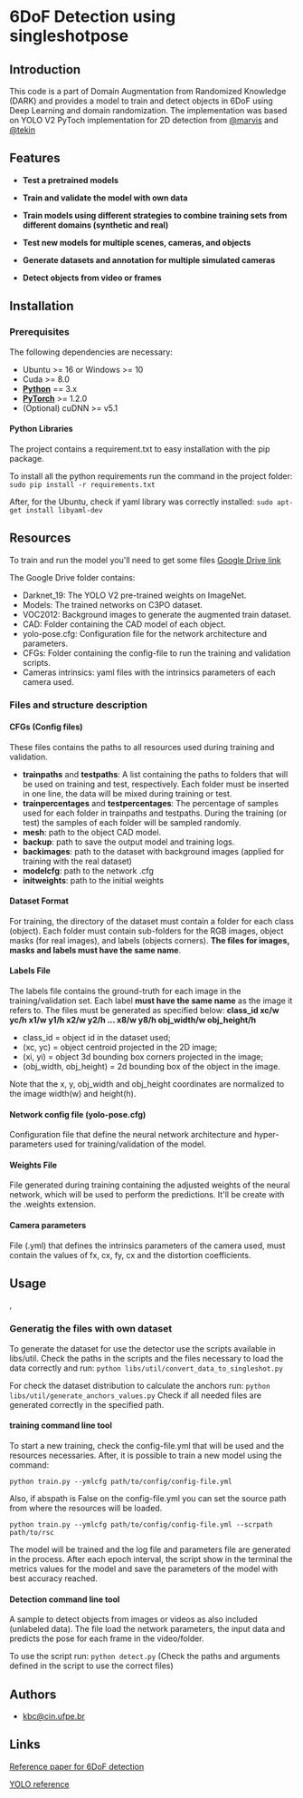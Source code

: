 # 6DoF Detection using singleshotpose

## Introduction
This code is a part of Domain Augmentation from Randomized Knowledge (DARK) and provides a model to train and detect objects in 6DoF using Deep Learning and domain randomization.
The implementation was based on YOLO V2 PyToch implementation for 2D detection from [@marvis](https://github.com/marvis/pytorch-yolo2) and [@tekin](https://github.com/microsoft/singleshotpose)

## Features

* **Test a pretrained models**

* **Train and validate the model with own data**

* **Train models using different strategies to combine training sets from different domains (synthetic and real)**

* **Test new models for multiple scenes, cameras, and objects**

* **Generate datasets and annotation for multiple simulated cameras**

* **Detect objects from video or frames**


## Installation

### Prerequisites

The following dependencies are necessary:

* Ubuntu >= 16 or Windows >= 10
* Cuda >= 8.0
* **[Python](https://www.python.org/downloads/)**  == 3.x 
* **[PyTorch](https://pytorch.org/)** >= 1.2.0 
* (Optional) cuDNN >= v5.1

#### Python Libraries

The project contains a requirement.txt to easy installation with the pip package. 

To install all the python requirements run the command in the project folder:
 `sudo pip install -r requirements.txt`

After, for the Ubuntu, check if yaml library was correctly installed:
 `sudo apt-get install libyaml-dev`


## Resources

To train and run the model you'll need to get some files [Google Drive link]()

The Google Drive folder contains:

- Darknet_19: The YOLO V2 pre-trained weights on ImageNet.
- Models: The trained networks on C3PO dataset.
- VOC2012: Background images to generate the augmented train dataset.
- CAD: Folder containing the CAD model of each object.
- yolo-pose.cfg: Configuration file for the network architecture and parameters.
- CFGs: Folder containing the config-file to run the training and validation scripts.
- Cameras intrinsics: yaml files with the intrinsics parameters of each camera used.

### Files and structure description

#### CFGs (Config files)
These files contains the paths to all resources used during training and validation.

- **trainpaths** and **testpaths**: A list containing the paths to folders that will be used on training and test, respectively. Each folder must be inserted in one line, the data will be mixed during training or test.
- **trainpercentages** and **testpercentages**: The percentage of samples used for each folder in trainpaths and testpaths. During the training (or test) the samples of each folder will be sampled randomly.
- **mesh**: path to the object CAD model.
- **backup**: path to save the output model and training logs.
- **backimages**: path to the dataset with background images (applied for training with the real dataset)
- **modelcfg**: path to the network .cfg
- **initweights**: path to the initial weights

#### Dataset Format
For training, the directory of the dataset must contain a folder for each class (object).
Each folder must contain sub-folders for the RGB images, object masks (for real images), and labels (objects corners).
**The files for images, masks and labels must have the same name**.

#### Labels File
The labels file contains the ground-truth for each image in the training/validation set. Each label **must have the same name** as the image it refers to.
The files must be generated as specified below:
**class_id xc/w yc/h x1/w y1/h x2/w y2/h ... x8/w y8/h obj_width/w obj_height/h**

- class_id = object id in the dataset used; 
- (xc, yc) = object centroid projected in the 2D image; 
- (xi, yi) = object 3d bounding box corners projected in the image;  
- (obj_width, obj_height) = 2d bounding box of the object in the image.

Note that the x, y, obj_width and obj_height coordinates are normalized to the image width(w) and height(h).

#### Network config file (yolo-pose.cfg)
Configuration file that define the neural network architecture and hyper-parameters used for training/validation of the model.

#### Weights File
File generated during training containing the adjusted weights of the neural network, which will be used to perform the predictions. It'll be create with the .weights extension.

#### Camera parameters
File (.yml) that defines the intrinsics parameters of the camera used, must contain the values of fx, cx, fy, cx and the distortion coefficients.

## Usage
,
### Generatig the files with own dataset
To generate the dataset for use the detector use the scripts available in libs/util. Check the paths in the scripts and the files necessary to load the data correctly and run:
`python libs/util/convert_data_to_singleshot.py`

For check the dataset distribution to calculate the anchors run:
`python libs/util/generate_anchors_values.py`
Check if all needed files are generated correctly in the specified path.

#### training command line tool

To start a new training, check the config-file.yml that will be used and the resources necessaries. After, it is possible to train a new model using the command:

`python train.py --ymlcfg path/to/config/config-file.yml`

Also, if abspath is False on the config-file.yml you can set the source path from where the resources will be loaded.

`python train.py --ymlcfg path/to/config/config-file.yml --scrpath path/to/rsc`

The model will be trained and the log file and parameters file are generated in the process.
After each epoch interval, the script show in the terminal the metrics values for the model and save the parameters of the model with best accuracy reached.

#### Detection command line tool
A sample to detect objects from images or videos as also included (unlabeled data).
The file load the network parameters, the input data and predicts the pose for each frame in the video/folder.

To use the script run:
`python detect.py`
(Check the paths and arguments defined in the script to use the correct files)

## Authors
- kbc@cin.ufpe.br

## Links
[Reference paper for 6DoF detection](https://arxiv.org/abs/1711.08848)

[YOLO reference](https://www.google.com.br/search?q=yolo9000&ie=&oe=)


